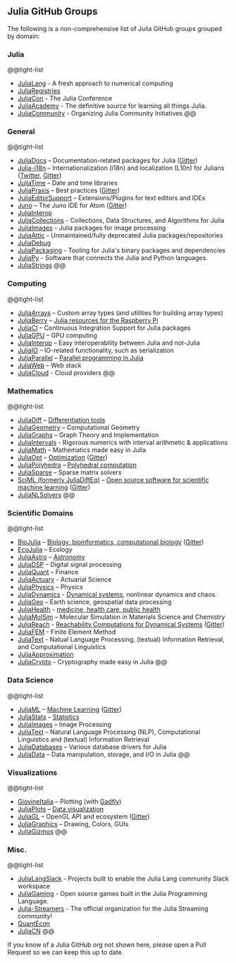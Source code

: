## Julia GitHub Groups

The following is a non-comprehensive list of Julia GitHub groups grouped by domain:

### Julia

@@tight-list
* [JuliaLang](https://github.com/JuliaLang) - A fresh approach to numerical computing
* [JuliaRegistries](https://github.com/JuliaRegistries)
* [JuliaCon](https://github.com/JuliaCon) - The Julia Conference
* [JuliaAcademy](https://github.com/JuliaAcademy) - The definitive source for learning all things Julia.
* [JuliaCommunity](https://github.com/JuliaCommunity) - Organizing Julia Community Initiatives
@@

### General

@@tight-list
* [JuliaDocs](https://github.com/juliadocs) – Documentation-related packages for Julia ([Gitter](https://gitter.im/juliadocs/users))
* [Julia-i18n](https://github.com/Julia-i18n) – Internationalization (i18n) and localization (L10n) for Julians ([Twitter](https://twitter.com/julia_i18n), [Gitter](https://gitter.im/Julia-i18n/julia-i18n))
* [JuliaTime](https://github.com/JuliaTime) – Date and time libraries
* [JuliaPraxis](https://github.com/JuliaPraxis) – Best practices ([Gitter](https://gitter.im/JuliaPraxis))
* [JuliaEditorSupport](https://github.com/JuliaEditorSupport) – Extensions/Plugins for text editors and IDEs
* [Juno](https://github.com/JunoLab) – The Juno IDE for Atom ([Gitter](https://gitter.im/JunoLab/Juno))
* [JuliaInterop](https://github.com/JuliaInterop)
* [JuliaCollections](https://github.com/JuliaCollections) - Collections, Data Structures, and Algorithms for Julia
* [JuliaImages](https://github.com/JuliaImages) - Julia packages for image processing
* [JuliaAttic](https://github.com/JuliaAttic) - Unmaintained/fully deprecated Julia packages/repositories
* [JuliaDebug](https://github.com/JuliaDebug)
* [JuliaPackaging](https://github.com/JuliaPackaging) - Tooling for Julia's binary packages and dependencies
* [JuliaPy](https://github.com/JuliaPy) - Software that connects the Julia and Python languages.
* [JuliaStrings](https://github.com/JuliaStrings)
@@ 

### Computing

@@tight-list
* [JuliaArrays](https://github.com/JuliaArrays) – Custom array types (and utilities for building array types)
* [JuliaBerry](https://github.com/JuliaBerry) – [Julia resources for the Raspberry Pi](https://juliaberry.github.io/)
* [JuliaCI](https://github.com/JuliaCI) – Continuous Integration Support for Julia packages
* [JuliaGPU](https://github.com/JuliaGPU) – GPU computing
* [JuliaInterop](https://github.com/JuliaInterop) – Easy interoperability between Julia and not-Julia
* [JuliaIO](https://github.com/JuliaIO) – IO-related functionality, such as serialization
* [JuliaParallel](https://github.com/JuliaParallel) – [Parallel programming in Julia](https://github.com/JuliaParallel)
* [JuliaWeb](https://github.com/JuliaWeb) – Web stack
* [JuliaCloud](https://github.com/juliacloud) - Cloud providers
@@

### Mathematics

@@tight-list
* [JuliaDiff](https://github.com/JuliaDiff/) – [Differentiation tools](https://www.juliadiff.org/)
* [JuliaGeometry](https://github.com/JuliaGeometry) – Computational Geometry
* [JuliaGraphs](https://github.com/JuliaGraphs) – Graph Theory and Implementation
* [JuliaIntervals](https://github.com/JuliaIntervals) - Rigorous numerics with interval arithmetic & applications
* [JuliaMath](https://github.com/JuliaMath) – Mathematics made easy in Julia
* [JuliaOpt](https://github.com/JuliaOpt) – [Optimization](http://www.juliaopt.org/) ([Gitter](https://gitter.im/JuliaOpt/home))
* [JuliaPolyhedra](https://github.com/JuliaPolyhedra) – [Polyhedral computation](https://juliapolyhedra.github.io/)
* [JuliaSparse](https://github.com/JuliaSparse) – Sparse matrix solvers
* [SciML (formerly JuliaDiffEq)](https://github.com/SciML) – [Open source software for scientific machine learning](https://sciml.ai) ([Gitter](https://gitter.im/JuliaDiffEq/Lobby))
* [JuliaNLSolvers](https://github.com/JuliaNLSolvers)
@@

### Scientific Domains

@@tight-list
* [BioJulia](https://github.com/BioJulia) – [Biology, bioinformatics, computational biology](https://biojulia.net) ([Gitter](https://gitter.im/BioJulia/home))
* [EcoJulia](https://github.com/EcoJulia) – Ecology
* [JuliaAstro](https://github.com/JuliaAstro) – [Astronomy](https://juliaastro.github.io/)
* [JuliaDSP](https://github.com/JuliaDSP) – Digital signal processing
* [JuliaQuant](https://github.com/JuliaQuant) – Finance
* [JuliaActuary](https://github.com/JuliaActuary) - Actuarial Science
* [JuliaPhysics](https://github.com/JuliaPhysics) – Physics
* [JuliaDynamics](https://github.com/JuliaDynamics) - [Dynamical systems](https://juliadynamics.github.io/DynamicalSystems.jl/latest/), nonlinear dynamics and chaos.
* [JuliaGeo](https://github.com/JuliaGeo) – Earth science, geospatial data processing
* [JuliaHealth](https://github.com/JuliaHealth) - [medicine, health care, public health](https://juliahealth.org/)
* [JuliaMolSim](https://github.com/JuliaMolSim) – Molecular Simulation in Materials Science and Chemistry
* [JuliaReach](https://github.com/JuliaReach) - [Reachability Computations for Dynamical Systems](https://juliareach.github.io/JuliaReach-website/) ([Gitter](https://gitter.im/JuliaReach/Lobby))
* [JuliaFEM](https://github.com/JuliaFEM) -  Finite Element Method
* [JuliaText](https://github.com/JuliaText) - Natual Language Processing, (textual) Information Retrieval, and Computational Linguistics
* [JuliaApproximation](https://github.com/JuliaApproximation)
* [JuliaCrypto](https://github.com/JuliaCrypto) - Cryptography made easy in Julia
@@

### Data Science

@@tight-list
* [JuliaML](https://github.com/JuliaML) – [Machine Learning](https://juliaml.github.io/) ([Gitter](https://gitter.im/JuliaML/chat))
* [JuliaStats](https://github.com/JuliaStats) – [Statistics](https://juliastats.github.io/)
* [JuliaImages](https://github.com/JuliaImages) – Image Processing
* [JuliaText](https://github.com/JuliaText) – Natural Language Processing (NLP), Computational Linguistics and (textual) Information Retrieval
* [JuliaDatabases](https://github.com/JuliaDatabases) – Various database drivers for Julia
* [JuliaData](https://github.com/JuliaData) – Data manipulation, storage, and I/O in Julia
@@

### Visualizations

@@tight-list
* [GiovineItalia](https://github.com/GiovineItalia) – Plotting (with [Gadfly](https://github.com/GiovineItalia/Gadfly.jl))
* [JuliaPlots](https://github.com/JuliaPlots) – [Data visualization](https://juliaplots.github.io/)
* [JuliaGL](https://github.com/JuliaGL) – OpenGL API and ecosystem ([Gitter](https://gitter.im/JuliaGL/meta))
* [JuliaGraphics](https://github.com/JuliaGraphics) – Drawing, Colors, GUIs
* [JuliaGizmos](https://github.com/JuliaGizmos)
@@


### Misc.
@@tight-list
* [JuliaLangSlack](https://github.com/JuliaLangSlack) - Projects built to enable the Julia Lang community Slack workspace
* [JuliaGaming](https://github.com/JuliaGaming) - Open source games built in the Julia Programming Language.
* [Julia-Streamers](https://github.com/Julia-Streamers) - The official organization for the Julia Streaming community!
* [QuantEcon](https://github.com/QuantEcon)
* [JuliaCN](https://github.com/JuliaCN)
@@


If you know of a Julia GitHub org not shown here, please open a Pull Request so we can keep this up to date. 
